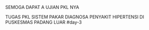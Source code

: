 SEMOGA DAPAT A UJIAN PKL NYA

TUGAS PKL SISTEM PAKAR DIAGNOSA PENYAKIT HIPERTENSI DI PUSKESMAS PADANG LUAR
#day-3
